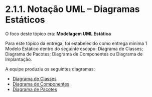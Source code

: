 # 2.1.1. Notação UML – Diagramas Estáticos

O foco deste tópico era: **Modelagem UML Estática**

Para este tópico da entrega, foi estabelecido como entrega mínima 1 Modelo Estático dentro do seguinte escopo: Diagrama de Classes; Diagrama de Pacotes; Diagrama de Componentes ou Diagrama de Implantação.

A equipe produziu os seguintes diagramas:

- [Diagrama de Classes](Modelagem/diagramaClasses.md)
- [Diagrama de Componentes](Modelagem/diagramaComponentes.md)
- [Diagrama de Pacotes](Modelagem/estaticos/diagrama_de_pacotes.md)

